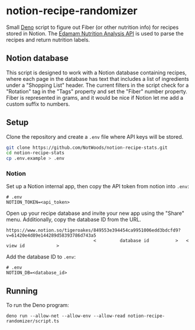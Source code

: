 # notion-recipe-randomizer

Small [Deno](https://deno.land/) script to figure out Fiber (or other nutrition info) for recipes stored in Notion. The [Edamam Nutrition Analysis API](https://developer.edamam.com/edamam-nutrition-api-demo) is used to parse the recipes and return nutrition labels.

## Notion database

This script is designed to work with a Notion database containing recipes, where each page in the database has text that includes a list of ingredients under a "Shopping List" header. The current filters in the script check for a "Rotation" tag in the "Tags" property and set the "Fiber" number property. Fiber is represented in grams, and it would be nice if Notion let me add a custom suffix to numbers.

## Setup

Clone the repository and create a `.env` file where API keys will be stored.

```sh
git clone https://github.com/NotWoods/notion-recipe-stats.git
cd notion-recipe-stats
cp .env.example > .env
```

### Notion

Set up a Notion internal app, then copy the API token from notion into `.env`:

```shell
# .env
NOTION_TOKEN=<api_token>
```

Open up your recipe database and invite your new app using the "Share" menu. Additionally, copy the database ID from the URL.

```
https://www.notion.so/tigeroakes/849553e394454ca9951006edd3bdcfd9?v=61420e4d89e144289d58393786d743a5
                                 <         database id          >   <           view id            >
```

Add the database ID to `.env`:

```shell
# .env
NOTION_DB=<database_id>
```

## Running

To run the Deno program:

```shell
deno run --allow-net --allow-env --allow-read notion-recipe-randomizer/script.ts
```
